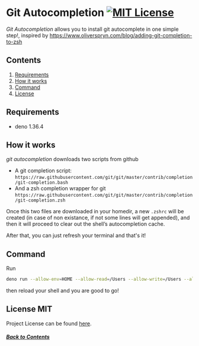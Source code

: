 # Git Autocompletion [![MIT License][license-badge]](LICENSE.md)

_Git Autocompletion_ allows you to install git autocomplete in one simple step!,
inspired by https://www.oliverspryn.com/blog/adding-git-completion-to-zsh

## Contents

1. [Requirements](#requirements)
2. [How it works](#how-it-works)
3. [Command](#command)
4. [License](#license-mit)

## Requirements

- deno 1.36.4

## How it works

_git autocompletion_ downloads two scripts from github

- A git completion script: `https://raw.githubusercontent.com/git/git/master/contrib/completion/git-completion.bash`
- And a zsh completion wrapper for git `https://raw.githubusercontent.com/git/git/master/contrib/completion/git-completion.zsh`

Once this two files are downloaded in your homedir, a new `.zshrc` will be created
(in case of non existance, if not some lines will get appended), and then
it will proceed to clear out the shell’s autocompletion cache.

After that, you can just refresh your terminal and that's it!

## Command

Run

```bash
deno run --allow-env=HOME --allow-read=/Users --allow-write=/Users --allow-net=raw.githubusercontent.com main.ts
```

then reload your shell and you are good to go!

## License MIT

Project License can be found [here](LICENSE.md).

[license-badge]: https://img.shields.io/badge/license-MIT-007EC7.svg

##### [Back to Contents](#contents)
